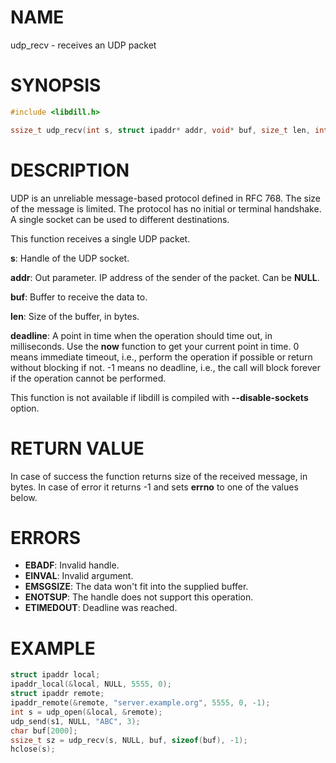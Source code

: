 # NAME

udp_recv - receives an UDP packet

# SYNOPSIS

```c
#include <libdill.h>

ssize_t udp_recv(int s, struct ipaddr* addr, void* buf, size_t len, int64_t deadline);
```

# DESCRIPTION

UDP is an unreliable message-based protocol defined in RFC 768. The size
of the message is limited. The protocol has no initial or terminal
handshake. A single socket can be used to different destinations.

This function receives a single UDP packet.

**s**: Handle of the UDP socket.

**addr**: Out parameter. IP address of the sender of the packet. Can be **NULL**.

**buf**: Buffer to receive the data to.

**len**: Size of the buffer, in bytes.

**deadline**: A point in time when the operation should time out, in milliseconds. Use the **now** function to get your current point in time. 0 means immediate timeout, i.e., perform the operation if possible or return without blocking if not. -1 means no deadline, i.e., the call will block forever if the operation cannot be performed.

This function is not available if libdill is compiled with **--disable-sockets** option.

# RETURN VALUE

In case of success the function returns size of the received message, in bytes. In case of error it returns -1 and sets **errno** to one of the values below.

# ERRORS

* **EBADF**: Invalid handle.
* **EINVAL**: Invalid argument.
* **EMSGSIZE**: The data won't fit into the supplied buffer.
* **ENOTSUP**: The handle does not support this operation.
* **ETIMEDOUT**: Deadline was reached.

# EXAMPLE

```c
struct ipaddr local;
ipaddr_local(&local, NULL, 5555, 0);
struct ipaddr remote;
ipaddr_remote(&remote, "server.example.org", 5555, 0, -1);
int s = udp_open(&local, &remote);
udp_send(s1, NULL, "ABC", 3);
char buf[2000];
ssize_t sz = udp_recv(s, NULL, buf, sizeof(buf), -1);
hclose(s);
```

